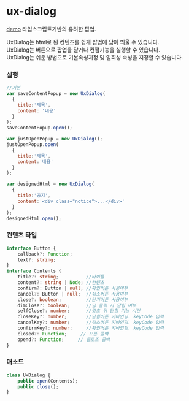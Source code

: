 ux-dialog
=========
[demo](https://jsfiddle.net/uiwwnw/h1xtyosz/show)
타입스크립트기반의 유려한 팝업.
  
UxDialog는 html로 된 컨텐츠를 쉽게 팝업에 담아 띄울 수 있습니다.    
UxDialog는 버튼으로 팝업을 닫거나 컨펌기능을 실행할 수 있습니다.  
UxDialog는 쉬운 방법으로 기본속성지정 및 일회성 속성을 지정할 수 있습니다.  


### 실행
```javascript
//기본
var saveContentPopup = new UxDialog(
  {
    title:'제목', 
    content: '내용'
  }
);
saveContentPopup.open();

var justOpenPopup = new UxDialog();
justOpenPopup.open(
  {
    title:'제목',
    content:'내용'
  }
);

var designedHtml = new UxDialog(
  {
    title:'공지', 
    content:'<div class="notice">...</div>'
  }
);
designedHtml.open();

```

### 컨텐츠 타입
```typescript
interface Button {
    callback?: Function;
    text?: string;
}
interface Contents {
    title?: string;          //타이틀
    content?: string | Node; //컨텐츠
    confirm?: Button | null; //확인버튼 사용여부
    cancel?: Button | null;  //취소버튼 사용여부
    close?: boolean;         //닫기버튼 사용여부
    dimClose?: boolean;      //딤 클릭 시 닫힘 여부
    selfClose?: number;      //몇초 뒤 닫힘 기능 시간
    closeKey?: number;       //닫힘버튼 키바인딩. keyCode 입력
    cancelKey?: number;      //취소버튼 키바인딩. keyCode 입력
    confirmKey?: number;     //확인버튼 키바인딩. keyCode 입력
    closed?: Function;     // 오픈 콜백
    opend?: Function;     // 클로즈 콜백
}
```

### 매소드
```typescript
class UxDialog {
    public open(Contents);
    public close();
}
```
